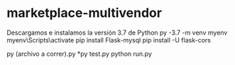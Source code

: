 # marketplace-multivendor

Descargamos e instalamos la versión 3.7 de Python 
py -3.7 -m venv myenv
myenv\Scripts\activate
pip install Flask-mysql
pip install -U flask-cors

py (archivo a correr).py
*py test.py
python run.py